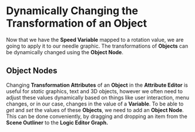 # Dynamically Changing the Transformation of an Object

Now that we have the **Speed Variable** mapped to a rotation value, we are going to apply it to our needle graphic. The transformations of **Objects** can be dynamically changed using the **Object Node**.

## Object Nodes

Changing **Transformation Attributes** of an **Object** in the **Attribute Editor** is useful for _static_ graphics, text and 3D objects, however we often need to adjust these values dynamically based on things like user interaction, menu changes, or in our case, changes in the value of a **Variable**. To be able to _get_ and _set_ the values of these **Objects**, we need to add an **Object Node**. This can be done conveniently, by dragging and dropping an item from the **Scene Outliner** to the **Logic Editor Graph.**



